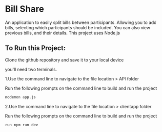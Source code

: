 # Bill Share
An application to easily split bills between participants. Allowing you to add bills, selecting which participants should be included. You can also view previous bills, and their details.
This project uses Node.js

## To Run this Project:
Clone the github repository and save it to your local device

you'll need two terminals. 

1.Use the command line to navigate to the file location > API folder

Run the following prompts on the command line to build and run the project
```sh
nodemon app.js
```

2.Use the command line to navigate to the file location > clientapp folder

Run the following prompts on the command line to build and run the project
```sh
run npm run dev
```
